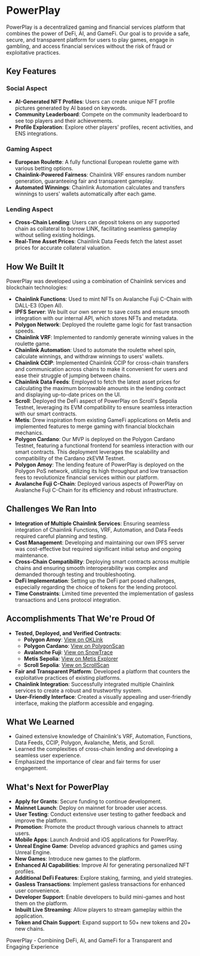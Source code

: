 # PowerPlay
PowerPlay is a decentralized gaming and financial services platform that combines the power of DeFi, AI, and GameFi. Our goal is to provide a safe, secure, and transparent platform for users to play games, engage in gambling, and access financial services without the risk of fraud or exploitative practices.

## Key Features

### Social Aspect
- **AI-Generated NFT Profiles**: Users can create unique NFT profile pictures generated by AI based on keywords.
- **Community Leaderboard**: Compete on the community leaderboard to see top players and their achievements.
- **Profile Exploration**: Explore other players' profiles, recent activities, and ENS integrations.

### Gaming Aspect
- **European Roulette**: A fully functional European roulette game with various betting options.
- **Chainlink-Powered Fairness**: Chainlink VRF ensures random number generation, guaranteeing fair and transparent gameplay.
- **Automated Winnings**: Chainlink Automation calculates and transfers winnings to users' wallets automatically after each game.

### Lending Aspect
- **Cross-Chain Lending**: Users can deposit tokens on any supported chain as collateral to borrow LINK, facilitating seamless gameplay without selling existing holdings.
- **Real-Time Asset Prices**: Chainlink Data Feeds fetch the latest asset prices for accurate collateral valuation.

## How We Built It
PowerPlay was developed using a combination of Chainlink services and blockchain technologies:

- **Chainlink Functions**: Used to mint NFTs on Avalanche Fuji C-Chain with DALL-E3 (Open AI).
- **IPFS Server**: We built our own server to save costs and ensure smooth integration with our internal API, which stores NFTs and metadata.
- **Polygon Network**: Deployed the roulette game logic for fast transaction speeds.
- **Chainlink VRF**: Implemented to randomly generate winning values in the roulette game.
- **Chainlink Automation**: Used to automate the roulette wheel spin, calculate winnings, and withdraw winnings to users' wallets.
- **Chainlink CCIP**: Implemented Chainlink CCIP for cross-chain transfers and communication across chains to make it convenient for users and ease their struggle of jumping between chains.
- **Chainlink Data Feeds**: Employed to fetch the latest asset prices for calculating the maximum borrowable amounts in the lending contract and displaying up-to-date prices on the UI.
- **Scroll**: Deployed the DeFi aspect of PowerPlay on Scroll's Sepolia Testnet, leveraging its EVM compatibility to ensure seamless interaction with our smart contracts.
- **Metis**: Drew inspiration from existing GameFi applications on Metis and implemented features to merge gaming with financial blockchain mechanics.
- **Polygon Cardano**: Our MVP is deployed on the Polygon Cardano Testnet, featuring a functional frontend for seamless interaction with our smart contracts. This deployment leverages the scalability and compatibility of the Cardano zkEVM Testnet.
- **Polygon Amoy**: The lending feature of PowerPlay is deployed on the Polygon PoS network, utilizing its high throughput and low transaction fees to revolutionize financial services within our platform.
- **Avalanche Fuji C-Chain**: Deployed various aspects of PowerPlay on Avalanche Fuji C-Chain for its efficiency and robust infrastructure.

## Challenges We Ran Into
- **Integration of Multiple Chainlink Services**: Ensuring seamless integration of Chainlink Functions, VRF, Automation, and Data Feeds required careful planning and testing.
- **Cost Management**: Developing and maintaining our own IPFS server was cost-effective but required significant initial setup and ongoing maintenance.
- **Cross-Chain Compatibility**: Deploying smart contracts across multiple chains and ensuring smooth interoperability was complex and demanded thorough testing and troubleshooting.
- **DeFi Implementation**: Setting up the DeFi part posed challenges, especially regarding the choice of tokens for the lending protocol.
- **Time Constraints**: Limited time prevented the implementation of gasless transactions and Lens protocol integration.

## Accomplishments That We're Proud Of
- **Tested, Deployed, and Verified Contracts**:
  - **Polygon Amoy**: [View on OKLink](https://www.oklink.com/amoy/address/0x559e845af1b4da1139c2d5b33cd72a81bd1557cc/contract)
  - **Polygon Cardano**: [View on PolygonScan](https://cardona-zkevm.polygonscan.com/address/0x7D28aD92df4cDF6CA3ffD1E1d5c412800d7d6C76)
  - **Avalanche Fuji**: [View on SnowTrace](https://testnet.snowtrace.io/address/0x73610d151447Ebf8f86A49Ff003c1e22c4d47c80/contract/43113/code)
  - **Metis Sepolia**: [View on Metis Explorer](https://sepolia-explorer.metisdevops.link/address/0x0175DD80dc6EEE9b5443E31036D184Ea895D74a9)
  - **Scroll Sepolia**: [View on ScrollScan](https://sepolia.scrollscan.com/address/0x7D28aD92df4cDF6CA3ffD1E1d5c412800d7d6C76)
- **Fair and Transparent Platform**: Developed a platform that counters the exploitative practices of existing platforms.
- **Chainlink Integration**: Successfully integrated multiple Chainlink services to create a robust and trustworthy system.
- **User-Friendly Interface**: Created a visually appealing and user-friendly interface, making the platform accessible and engaging.

## What We Learned
- Gained extensive knowledge of Chainlink's VRF, Automation, Functions, Data Feeds, CCIP, Polygon, Avalanche, Metis, and Scroll.
- Learned the complexities of cross-chain lending and developing a seamless user experience.
- Emphasized the importance of clear and fair terms for user engagement.

## What's Next for PowerPlay
- **Apply for Grants**: Secure funding to continue development.
- **Mainnet Launch**: Deploy on mainnet for broader user access.
- **User Testing**: Conduct extensive user testing to gather feedback and improve the platform.
- **Promotion**: Promote the product through various channels to attract users.
- **Mobile Apps**: Launch Android and iOS applications for PowerPlay.
- **Unreal Engine Game**: Develop advanced graphics and games using Unreal Engine.
- **New Games**: Introduce new games to the platform.
- **Enhanced AI Capabilities**: Improve AI for generating personalized NFT profiles.
- **Additional DeFi Features**: Explore staking, farming, and yield strategies.
- **Gasless Transactions**: Implement gasless transactions for enhanced user convenience.
- **Developer Support**: Enable developers to build mini-games and host them on the platform.
- **Inbuilt Live Streaming**: Allow players to stream gameplay within the application.
- **Token and Chain Support**: Expand support to 50+ new tokens and 20+ new chains.

PowerPlay - Combining DeFi, AI, and GameFi for a Transparent and Engaging Experience
